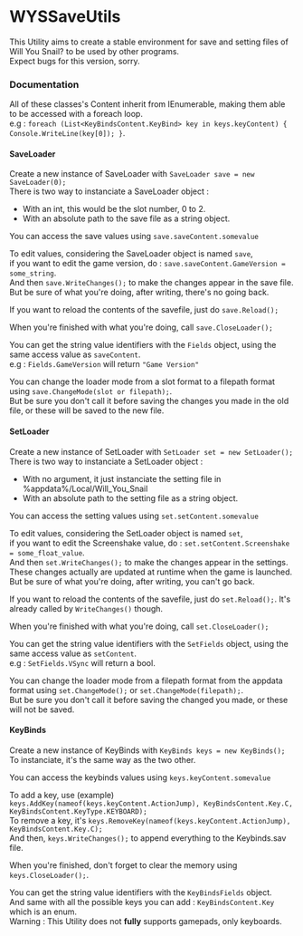 ﻿# WYSSaveUtils

This Utility aims to create a stable environment for save and setting files of Will You Snail? to be used by other programs.  
Expect bugs for this version, sorry.

### Documentation

All of these classes's Content inherit from IEnumerable, making them able to be accessed with a foreach loop.  
e.g : `foreach (List<KeyBindsContent.KeyBind> key in keys.keyContent) { Console.WriteLine(key[0]); }`.

#### SaveLoader

Create a new instance of SaveLoader with `SaveLoader save = new SaveLoader(0);`  
There is two way to instanciate a SaveLoader object :  
- With an int, this would be the slot number, 0 to 2.  
- With an absolute path to the save file as a string object.

You can access the save values using `save.saveContent.somevalue`


To edit values, considering the SaveLoader object is named `save`,  
if you want to edit the game version, do : `save.saveContent.GameVersion = some_string`.  
And then `save.WriteChanges();` to make the changes appear in the save file.  
But be sure of what you're doing, after writing, there's no going back.

If you want to reload the contents of the savefile, just do `save.Reload();`

When you're finished with what you're doing, call `save.CloseLoader();`


You can get the string value identifiers with the `Fields` object, using the same access value as `saveContent`.  
e.g : `Fields.GameVersion` will return `"Game Version"`

You can change the loader mode from a slot format to a filepath format using `save.ChangeMode(slot or filepath);`.  
But be sure you don't call it before saving the changes you made in the old file, or these will be saved to the new file.

#### SetLoader

Create a new instance of SetLoader with `SetLoader set = new SetLoader();`  
There is two way to instanciate a SetLoader object :  
- With no argument, it just instanciate the setting file in %appdata%/Local/Will_You_Snail
- With an absolute path to the setting file as a string object.

You can access the setting values using `set.setContent.somevalue`

To edit values, considering the SetLoader object is named `set`,  
if you want to edit the Screenshake value, do : `set.setContent.Screenshake = some_float_value`.  
And then `set.WriteChanges();` to make the changes appear in the settings.  
These changes actually are updated at runtime when the game is launched.  
But be sure of what you're doing, after writing, you can't go back.

If you want to reload the contents of the savefile, just do `set.Reload();`. It's already called by `WriteChanges()` though.

When you're finished with what you're doing, call `set.CloseLoader();`

You can get the string value identifiers with the `SetFields` object, using the same access value as `setContent`.  
e.g : `SetFields.VSync` will return a bool.

You can change the loader mode from a filepath format from the appdata format using `set.ChangeMode();` or `set.ChangeMode(filepath);`.  
But be sure you don't call it before saving the changed you made, or these will not be saved.

#### KeyBinds

Create a new instance of KeyBinds with `KeyBinds keys = new KeyBinds();`  
To instanciate, it's the same way as the two other.

You can access the keybinds values using `keys.keyContent.somevalue`

To add a key, use (example) `keys.AddKey(nameof(keys.keyContent.ActionJump), KeyBindsContent.Key.C, KeyBindsContent.KeyType.KEYBOARD);`  
To remove a key, it's `keys.RemoveKey(nameof(keys.keyContent.ActionJump), KeyBindsContent.Key.C);`  
And then, `keys.WriteChanges();` to append everything to the Keybinds.sav file.

When you're finished, don't forget to clear the memory using `keys.CloseLoader();`.

You can get the string value identifiers with the `KeyBindsFields` object.  
And same with all the possible keys you can add : `KeyBindsContent.Key` which is an enum.  
Warning : This Utility does not **fully** supports gamepads, only keyboards.